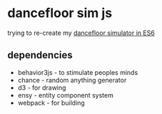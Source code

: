 # dancefloor sim js

trying to re-create my [dancefloor simulator in ES6](https://github.com/Zielak/dancefloor/)

## dependencies

- behavior3js - to stimulate peoples minds
- chance - random anything generator
- d3 - for drawing
- ensy - entity component system
- webpack - for building
